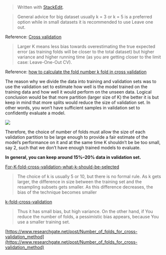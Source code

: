 


> Written with [StackEdit](https://stackedit.io/).

> General advice for big dataset usually k = 3 or k = 5 is a preferred option while in small datasets it is recommended to use Leave one out.

Reference: [Cross validation](https://towardsdatascience.com/cross-validation-70289113a072)

> Larger K means less bias towards overestimating the true expected error (as training folds will be closer to the total dataset) but higher variance and higher running time (as you are getting closer to the limit case: Leave-One-Out CV).

Reference: [how to calculate the fold number k fold in cross validation](https://datascience.stackexchange.com/questions/28158/how-to-calculate-the-fold-number-k-fold-in-cross-validation)

The reason why we divide the data into training and validation sets was to use the validation set to estimate how well is the model trained on the training data and how well it would perform on the unseen data. Logical conclusion would be that more partition (larger size of K) the better it is but keep in mind that more splits would reduce the size of validation set. In other words, you won’t have sufficient samples in validation set to confidently evaluate a model.

![](https://qph.fs.quoracdn.net/main-qimg-29c6f21ce298acfa228f37448f844ab8)

Therefore, the choice of number of folds must allow the size of each validation partition to be large enough to provide a fair estimate of the model’s performance on it and at the same time K shouldn’t be be too small, say 2, such that we don’t have enough trained models to evaluate.

**In general, you can keep around 15%–20% data in validation set.**

[For-K-fold-cross-validation-what-k-should-be-selected](https://www.quora.com/For-K-fold-cross-validation-what-k-should-be-selected)

>The choice of k is usually 5 or 10, but there is no formal rule. As k gets larger, the difference in size between the training set and the resampling subsets gets smaller. As this difference decreases, the bias of the technique becomes smaller

[k-fold-cross-validation](https://machinelearningmastery.com/k-fold-cross-validation/)

>Thus it has small bias, but high variance. On the other hand, if You reduce the number of folds, a pessimistic bias appears, because You use a smaller training set.

[https://www.researchgate.net/post/Number_of_folds_for_cross-validation_method](https://www.researchgate.net/post/Number_of_folds_for_cross-validation_method)
<!--stackedit_data:
eyJoaXN0b3J5IjpbOTIwNzE1NDQxLDEwNDg5MDYwNjcsMTIwND
MyMjkxNCwtNzMyOTg1OTUyXX0=
-->